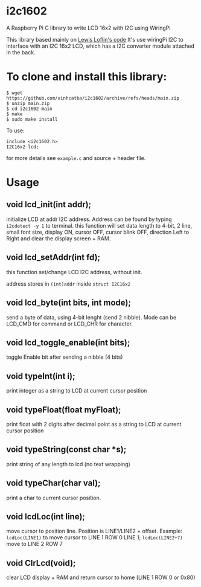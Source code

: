 # i2c1602
A Raspberry Pi C library to write LCD 16x2 with I2C using WiringPi

This library based mainly on [Lewis Loflin's code](https://www.bristolwatch.com/rpi/i2clcd.htm)
It's use wiringPi I2C to interface with an I2C 16x2 LCD, which has a I2C converter module attached in the back.

# To clone and install this library:
```
$ wget https://github.com/vinhcatba/i2c1602/archive/refs/heads/main.zip
$ unzip main.zip
$ cd i2c1602-main
$ make
$ sudo make install
```
To use:
```
include <i2c1602.h>
I2C16x2 lcd;
```
for more details see `example.c` and source + header file. 
# Usage
## void lcd_init(int addr); 
initialize LCD at addr I2C address. Address can be found by typing `i2cdetect -y 1` to terminal.
this function will set data length to 4-bit, 2 line, small font size, display ON, cursor OFF, cursor blink OFF, direction Left to Right and clear the display screen + RAM.
## void lcd_setAddr(int fd); 
this function set/change LCD I2C address, without init.

address stores in `(int)addr` inside `struct I2C16x2`

## void lcd_byte(int bits, int mode);		  
send a byte of data, using 4-bit lenght (send 2 nibble). Mode can be LCD_CMD for command or LCD_CHR for character.

## void lcd_toggle_enable(int bits);		 
toggle Enable bit after sending a nibble (4 bits)

## void typeInt(int i);					  
print integer as a string to LCD at current cursor position

## void typeFloat(float myFloat);			  
print float with 2 digits after decimal point as a string to LCD at current cursor position

## void typeString(const char \*s);			  
print string of any length to lcd (no text wrapping)

## void typeChar(char val);				  
print a char to current cursor position.

## void lcdLoc(int line);					  
move cursor to position line. Position is LINE1/LINE2 + offset. Example: `lcdLoc(LINE1)` to move cursor to LINE 1 ROW 0 LINE 1; `lcdLoc(LINE2+7)` move to LINE 2 ROW 7 

## void ClrLcd(void);						  
clear LCD display + RAM and return cursor to home (LINE 1 ROW 0 or 0x80)
